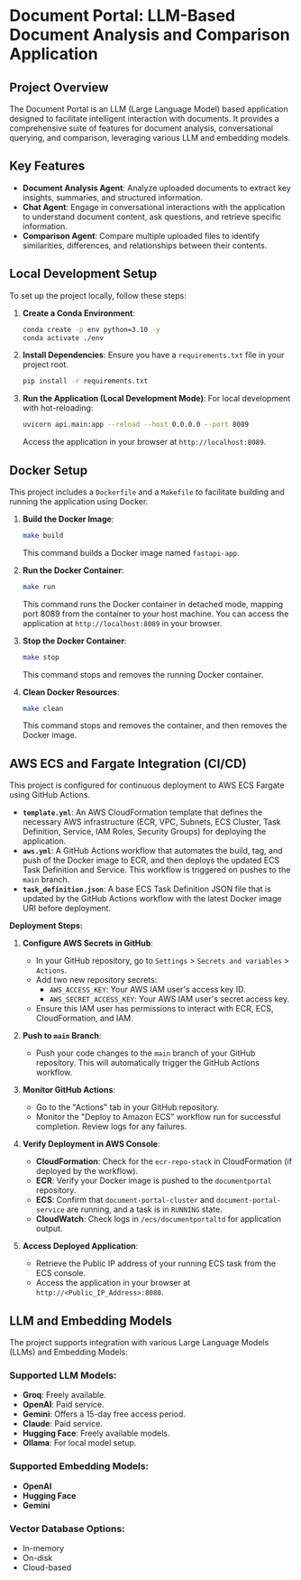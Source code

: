 # Document Portal: LLM-Based Document Analysis and Comparison Application

## Project Overview

The Document Portal is an LLM (Large Language Model) based application designed to facilitate intelligent interaction with documents. It provides a comprehensive suite of features for document analysis, conversational querying, and comparison, leveraging various LLM and embedding models.

## Key Features

*   **Document Analysis Agent**: Analyze uploaded documents to extract key insights, summaries, and structured information.
*   **Chat Agent**: Engage in conversational interactions with the application to understand document content, ask questions, and retrieve specific information.
*   **Comparison Agent**: Compare multiple uploaded files to identify similarities, differences, and relationships between their contents.

## Local Development Setup

To set up the project locally, follow these steps:

1.  **Create a Conda Environment**:
    ```bash
    conda create -p env python=3.10 -y
    conda activate ./env
    ```

2.  **Install Dependencies**:
    Ensure you have a `requirements.txt` file in your project root.
    ```bash
    pip install -r requirements.txt
    ```

3.  **Run the Application (Local Development Mode)**:
    For local development with hot-reloading:
    ```bash
    uvicorn api.main:app --reload --host 0.0.0.0 --port 8089
    ```
    Access the application in your browser at `http://localhost:8089`.

## Docker Setup

This project includes a `Dockerfile` and a `Makefile` to facilitate building and running the application using Docker.

1.  **Build the Docker Image**:
    ```bash
    make build
    ```
    This command builds a Docker image named `fastapi-app`.

2.  **Run the Docker Container**:
    ```bash
    make run
    ```
    This command runs the Docker container in detached mode, mapping port 8089 from the container to your host machine. You can access the application at `http://localhost:8089` in your browser.

3.  **Stop the Docker Container**:
    ```bash
    make stop
    ```
    This command stops and removes the running Docker container.

4.  **Clean Docker Resources**:
    ```bash
    make clean
    ```
    This command stops and removes the container, and then removes the Docker image.

## AWS ECS and Fargate Integration (CI/CD)

This project is configured for continuous deployment to AWS ECS Fargate using GitHub Actions.

*   **`template.yml`**: An AWS CloudFormation template that defines the necessary AWS infrastructure (ECR, VPC, Subnets, ECS Cluster, Task Definition, Service, IAM Roles, Security Groups) for deploying the application.
*   **`aws.yml`**: A GitHub Actions workflow that automates the build, tag, and push of the Docker image to ECR, and then deploys the updated ECS Task Definition and Service. This workflow is triggered on pushes to the `main` branch.
*   **`task_definition.json`**: A base ECS Task Definition JSON file that is updated by the GitHub Actions workflow with the latest Docker image URI before deployment.

**Deployment Steps:**

1.  **Configure AWS Secrets in GitHub**:
    *   In your GitHub repository, go to `Settings` > `Secrets and variables` > `Actions`.
    *   Add two new repository secrets:
        *   `AWS_ACCESS_KEY`: Your AWS IAM user's access key ID.
        *   `AWS_SECRET_ACCESS_KEY`: Your AWS IAM user's secret access key.
    *   Ensure this IAM user has permissions to interact with ECR, ECS, CloudFormation, and IAM.

2.  **Push to `main` Branch**:
    *   Push your code changes to the `main` branch of your GitHub repository. This will automatically trigger the GitHub Actions workflow.

3.  **Monitor GitHub Actions**:
    *   Go to the "Actions" tab in your GitHub repository.
    *   Monitor the "Deploy to Amazon ECS" workflow run for successful completion. Review logs for any failures.

4.  **Verify Deployment in AWS Console**:
    *   **CloudFormation**: Check for the `ecr-repo-stack` in CloudFormation (if deployed by the workflow).
    *   **ECR**: Verify your Docker image is pushed to the `documentportal` repository.
    *   **ECS**: Confirm that `document-portal-cluster` and `document-portal-service` are running, and a task is in `RUNNING` state.
    *   **CloudWatch**: Check logs in `/ecs/documentportaltd` for application output.

5.  **Access Deployed Application**:
    *   Retrieve the Public IP address of your running ECS task from the ECS console.
    *   Access the application in your browser at `http://<Public_IP_Address>:8080`.

## LLM and Embedding Models

The project supports integration with various Large Language Models (LLMs) and Embedding Models:

### Supported LLM Models:

*   **Groq**: Freely available.
*   **OpenAI**: Paid service.
*   **Gemini**: Offers a 15-day free access period.
*   **Claude**: Paid service.
*   **Hugging Face**: Freely available models.
*   **Ollama**: For local model setup.

### Supported Embedding Models:

*   **OpenAI**
*   **Hugging Face**
*   **Gemini**

### Vector Database Options:

*   In-memory
*   On-disk
*   Cloud-based